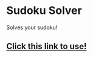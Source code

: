 # Sudoku Solver
Solves your sudoku!


## [Click this link to use!](https://gnhen.github.io/Sudoku-Solver/)
